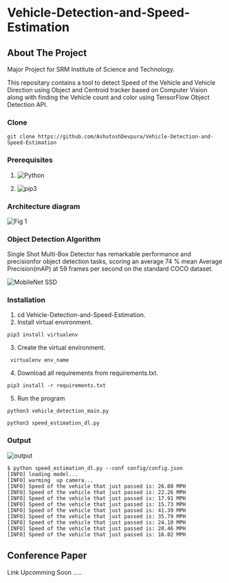 # Vehicle-Detection-and-Speed-Estimation

## About The Project
Major Project for SRM Institute of Science and Technology.

This repositary contains a tool to detect Speed of the Vehicle and Vehicle Direction using Object and Centroid tracker based on Computer Vision along with finding the Vehicle count and color using TensorFlow Object Detection API.

### Clone 

```
git clone https://github.com/AshutoshDevpura/Vehicle-Detection-and-Speed-Estimation
```

### Prerequisites 
1. ![Python](https://img.shields.io/badge/python-v3.6+-blue.svg)

2. ![pip3](https://img.shields.io/badge/pip-v21.0+-blue.svg)

### Architecture diagram

![Fig 1](https://user-images.githubusercontent.com/46817661/132096238-2f2e71db-4d22-4411-9743-fad49910f95c.png)

### Object Detection Algorithm

Single Shot Multi-Box Detector has remarkable performance and precisionfor  object  detection  tasks,  scoring  an  average  74  %  mean  Average  Precision(mAP) at 59 frames per second on the standard COCO dataset.

![MobileNet SSD](https://user-images.githubusercontent.com/46817661/132956189-53a61b91-909f-45e5-9829-9f74d57b135b.png)





### Installation

1. cd Vehicle-Detection-and-Speed-Estimation.
2. Install virtual environment. 
  ``` 
  pip3 install virtualenv
  ```
3.  Create the virtual environment.
  ```
   virtualenv env_name
  ```
4. Download all requirements from requirements.txt.
  ```
  pip3 install -r requirements.txt
  ```
5. Run the program
  ```
  python3 vehicle_detection_main.py 
  ```
  ```
 python3 speed_estimation_dl.py
  ```
    
### Output 


![output](https://user-images.githubusercontent.com/46817661/127166371-406d9414-84c0-4dc7-af16-09d65c5133bf.png)

```
$ python speed_estimation_dl.py --conf config/config.json
[INFO] loading model...
[INFO] warming  up camera...
[INFO] Speed of the vehicle that just passed is: 26.08 MPH
[INFO] Speed of the vehicle that just passed is: 22.26 MPH
[INFO] Speed of the vehicle that just passed is: 17.91 MPH
[INFO] Speed of the vehicle that just passed is: 15.73 MPH
[INFO] Speed of the vehicle that just passed is: 41.39 MPH
[INFO] Speed of the vehicle that just passed is: 35.79 MPH
[INFO] Speed of the vehicle that just passed is: 24.10 MPH
[INFO] Speed of the vehicle that just passed is: 20.46 MPH
[INFO] Speed of the vehicle that just passed is: 16.02 MPH

```



 ## Conference Paper
 Link Upcomming Soon .....
